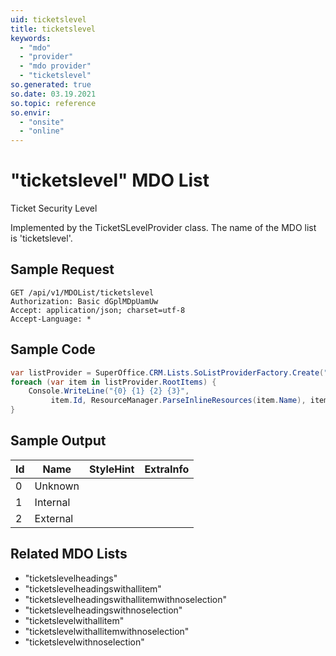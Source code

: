 ```yaml
---
uid: ticketslevel
title: ticketslevel
keywords:
  - "mdo"
  - "provider"
  - "mdo provider"
  - "ticketslevel"
so.generated: true
so.date: 03.19.2021
so.topic: reference
so.envir:
  - "onsite"
  - "online"
---
```


# "ticketslevel" MDO List
Ticket Security Level



Implemented by the <see cref="T:SuperOffice.CRM.Lists.TicketSLevelProvider">TicketSLevelProvider</see> class.
The name of the MDO list is 'ticketslevel'.




## Sample Request

```http!
GET /api/v1/MDOList/ticketslevel
Authorization: Basic dGplMDpUamUw
Accept: application/json; charset=utf-8
Accept-Language: *

```

## Sample Code
```cs
var listProvider = SuperOffice.CRM.Lists.SoListProviderFactory.Create("ticketslevel", forceFlatList: true);
foreach (var item in listProvider.RootItems) {
    Console.WriteLine("{0} {1} {2} {3}", 
         item.Id, ResourceManager.ParseInlineResources(item.Name), item.StyleHint, item.ExtraInfo);
}
```

## Sample Output

|Id   | Name  |StyleHint|ExtraInfo |
| --- | ----- | ------- | -------- |
|0|Unknown|||
|1|Internal|||
|2|External|||


## Related MDO Lists

* "ticketslevelheadings"
* "ticketslevelheadingswithallitem"
* "ticketslevelheadingswithallitemwithnoselection"
* "ticketslevelheadingswithnoselection"
* "ticketslevelwithallitem"
* "ticketslevelwithallitemwithnoselection"
* "ticketslevelwithnoselection"

